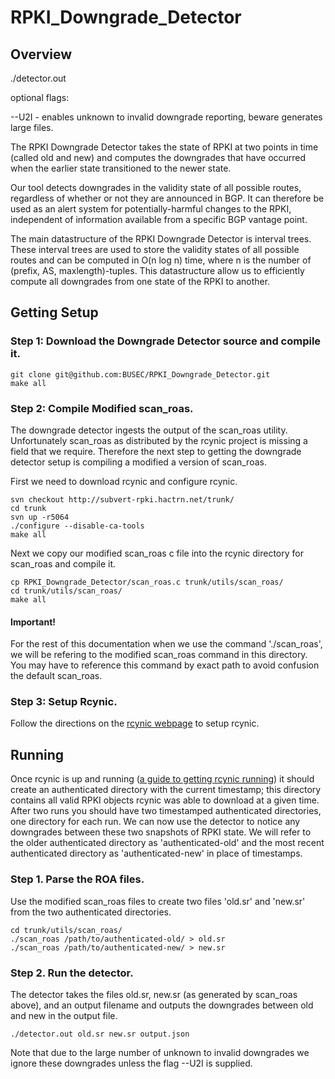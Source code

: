 # RPKI_Downgrade_Detector


## Overview

./detector.out <old file> <new file> <outputfile>

optional flags:

--U2I - enables unknown to invalid downgrade reporting, beware generates large files.


The RPKI Downgrade Detector takes the state of RPKI at two points in time (called old and new) and computes the downgrades that have occurred when the earlier state transitioned to the newer state.

Our tool detects downgrades in the validity state of all possible routes, regardless of whether or not they are announced in BGP. It can therefore be used as an alert system for potentially-harmful changes to the RPKI, independent of information available from a specific BGP vantage point. 

The main datastructure of the RPKI Downgrade Detector is interval trees.
These interval trees are used to store the validity states of all possible routes and can be computed in O(n log n) time, where n is the number of (prefix, AS, maxlength)-tuples.
This datastructure allow us to efficiently compute all downgrades from one state of the RPKI to another.


## Getting Setup


### Step 1: Download the Downgrade Detector source and compile it.

```
git clone git@github.com:BUSEC/RPKI_Downgrade_Detector.git
make all
```


### Step 2: Compile Modified scan_roas.

The downgrade detector ingests the output of the scan_roas utility. Unfortunately scan_roas as distributed by the rcynic project is missing a field that we require. Therefore the next step to getting the downgrade detector setup is compiling a modified a version of scan_roas. 

First we need to download rcynic and configure rcynic.

```
svn checkout http://subvert-rpki.hactrn.net/trunk/
cd trunk
svn up -r5064
./configure --disable-ca-tools
make all
```

Next we copy our modified scan_roas c file into the rcynic directory for scan_roas and compile it.

```
cp RPKI_Downgrade_Detector/scan_roas.c trunk/utils/scan_roas/
cd trunk/utils/scan_roas/
make all
```

#### Important! 
For the rest of this documentation when we use the command './scan_roas', we will be refering to the modified scan_roas command in this directory. You may have to reference this command by exact path to avoid confusion the default scan_roas.

### Step 3: Setup Rcynic.

Follow the directions on the [rcynic webpage](http://rpki.net/wiki/doc/RPKI/Installation) to setup rcynic.

Running
---------

Once rcynic is up and running ([a guide to getting rcynic running](http://rpki.net/wiki/doc/RPKI/RP/rcynic)) it should create an authenticated directory with the current timestamp; this directory contains all valid RPKI objects rcynic was able to download at a given time. 
After two runs you should have two timestamped authenticated directories, one directory for each run. 
We can now use the detector to notice any downgrades between these two snapshots of RPKI state.
We will refer to the older authenticated directory as 'authenticated-old' and the most recent authenticated directory as 'authenticated-new' in place of timestamps.

### Step 1. Parse the ROA files.

Use the modified scan_roas files to create two files 'old.sr' and 'new.sr' from the two authenticated directories.

```
cd trunk/utils/scan_roas/
./scan_roas /path/to/authenticated-old/ > old.sr
./scan_roas /path/to/authenticated-new/ > new.sr
```

### Step 2. Run the detector.

The detector takes the files old.sr, new.sr (as generated by scan_roas above), and an output filename and outputs the downgrades between old and new in the output file.

```
./detector.out old.sr new.sr output.json
```

Note that due to the large number of unknown to invalid downgrades we ignore these downgrades unless the flag --U2I is supplied.



